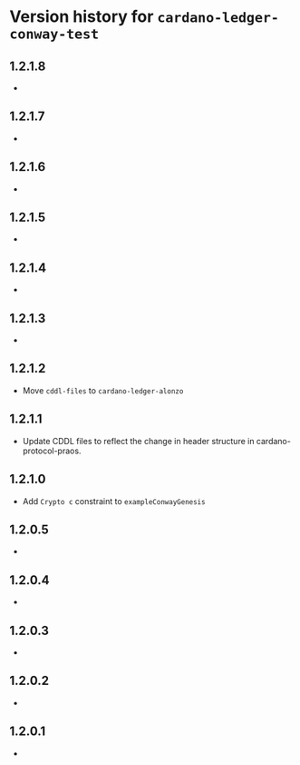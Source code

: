 # Version history for `cardano-ledger-conway-test`

## 1.2.1.8

*

## 1.2.1.7

*

## 1.2.1.6

*

## 1.2.1.5

*

## 1.2.1.4

*

## 1.2.1.3

*

## 1.2.1.2

* Move `cddl-files` to `cardano-ledger-alonzo`

## 1.2.1.1

* Update CDDL files to reflect the change in header structure in
  cardano-protocol-praos.

## 1.2.1.0

* Add `Crypto c` constraint to `exampleConwayGenesis`

## 1.2.0.5

*

## 1.2.0.4

*

## 1.2.0.3

*

## 1.2.0.2

*

## 1.2.0.1

*
